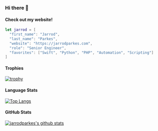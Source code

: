 ### Hi there 👋

<!--
**jarrodparkes/jarrodparkes** is a ✨ _special_ ✨ repository because its `README.md` (this file) appears on your GitHub profile.

Here are some ideas to get you started:

- 🔭 I’m currently working on ...
- 🌱 I’m currently learning ...
- 👯 I’m looking to collaborate on ...
- 🤔 I’m looking for help with ...
- 💬 Ask me about ...
- 📫 How to reach me: ...
- 😄 Pronouns: ...
- ⚡ Fun fact: ...
-->

#### Check out my website!
```swift
let jarrod = [
  "first_name": "Jarrod",
  "last_name": "Parkes",
  "website": "https://jarrodparkes.com",
  "role": "Senior Engineer",
  "favorites": ["Swift", "Python", "PHP", "Automation", "Scripting"]
]
```

#### Trophies
[![trophy](https://github-profile-trophy.vercel.app/?username=sdevore)](https://github.com/ryo-ma/github-profile-trophy)

#### Language Stats
[![Top Langs](https://github-readme-stats.vercel.app/api/top-langs/?username=sdevore)](https://github.com/anuraghazra/github-readme-stats)

#### GitHub Stats
[![jarrodparkes's github stats](https://github-readme-stats.vercel.app/api?username=jarrodparkes&show_icons=true&count_private=true)](https://github.com/jarrodparkes)
